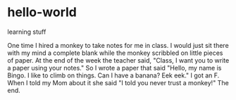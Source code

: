 # hello-world
learning stuff


  One time I hired a monkey to take notes for me in class. I would just sit there with my mind a complete blank while the monkey scribbled on little pieces of paper. At the end of the week the teacher said, "Class, I want you to write a paper using your notes." So I wrote a paper that said "Hello, my name is Bingo. I like to climb on things. Can I have a banana? Eek eek." I got an F. When I told my Mom about it she said "I told you never trust a monkey!" The end.
